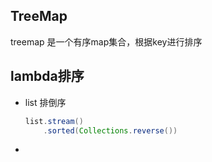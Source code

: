 ## TreeMap

treemap 是一个有序map集合，根据key进行排序



## lambda排序

* list 排倒序

  ```java
  list.stream()
      .sorted(Collections.reverse())
  ```

  

* 
